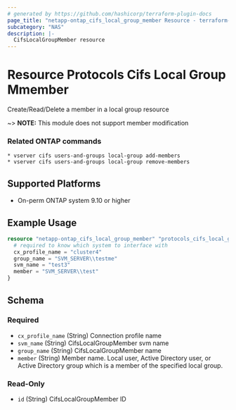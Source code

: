 ```yaml
---
# generated by https://github.com/hashicorp/terraform-plugin-docs
page_title: "netapp-ontap_cifs_local_group_member Resource - terraform-provider-netapp-ontap"
subcategory: "NAS"
description: |-
  CifsLocalGroupMember resource
---
```


# Resource Protocols Cifs Local Group Mmember

Create/Read/Delete a member in a local group resource

~> **NOTE:** This module does not support member modification

### Related ONTAP commands
```commandline
* vserver cifs users-and-groups local-group add-members
* vserver cifs users-and-groups local-group remove-members
```
## Supported Platforms
* On-perm ONTAP system 9.10 or higher

## Example Usage

```terraform
resource "netapp-ontap_cifs_local_group_member" "protocols_cifs_local_group_member" {
  # required to know which system to interface with
  cx_profile_name = "cluster4"
  group_name = "SVM_SERVER\\testme"
  svm_name = "test3"
  member = "SVM_SERVER\\test"
}
```
<!-- schema generated by tfplugindocs -->
## Schema

### Required

- `cx_profile_name` (String) Connection profile name
- `svm_name` (String) CifsLocalGroupMember svm name
- `group_name` (String) CifsLocalGroupMember name
- `member` (String) Member name. Local user, Active Directory user, or Active Directory group which is a member of the specified local group.

### Read-Only

- `id` (String) CifsLocalGroupMember ID


